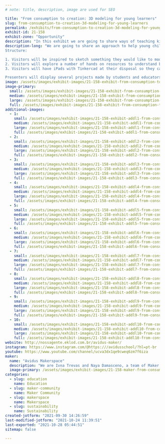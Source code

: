 ```yaml
---
# note: title, description, image are used for SEO

title: "From consumption to creation: 3D modeling for young learners"
slug: from-consumption-to-creation-3d-modeling-for-young-learners
permalink: /exhibits/from-consumption-to-creation-3d-modeling-for-young-learners/
exhibit-id: 21-158
exhibit-zone: "Opportunity"
description: "In this exhibit we are going to share ways of teaching kids about 3D modeling in a hands-on approach"
description-long: "We are going to share an approach to help young children get started on 3D modeling. This approach has been presented at the ISTE Live Conference 2021 during the Maker Playgrounds strand dedicated to best practices for the future of maker education.
Structure:

1. Visitors will be inspired to sketch something they would like to model on paper;
2. Visitors will explore a number of hands on resources to understand basic principles of 3D modeling like cropping, extruding and merging 3D shapes. Theses resources include a 3D Cartesian plane, 3D printed shapes, play dough, styrofoam solids, paper, scissors, sticks and cutters that can be used to cut, merge and extrude shapes.
3. Visitors will have iPads with Tinkercad at their disposal so they can create 3D models that can be uploaded to the printer or explored in augmented reality.

Presenters will display several projects made by students and educators to inspire guests. They include 3d parts for magnetic child-friendly circuit tiles, parts for open-ended toys, play dough cutters, action figures, toys replacement parts and others."
image: /assets/images/exhibit-images/21-158-exhibit-from-consumption-to-creation-3d-modeling-for-young-learners-captura-de-tela-2021-09-30-as-13-11-34-large.png
image-primary: 
  small: /assets/images/exhibit-images/21-158-exhibit-from-consumption-to-creation-3d-modeling-for-young-learners-captura-de-tela-2021-09-30-as-13-11-34-small.png
  medium: /assets/images/exhibit-images/21-158-exhibit-from-consumption-to-creation-3d-modeling-for-young-learners-captura-de-tela-2021-09-30-as-13-11-34-medium.png
  large: /assets/images/exhibit-images/21-158-exhibit-from-consumption-to-creation-3d-modeling-for-young-learners-captura-de-tela-2021-09-30-as-13-11-34-large.png
  full: /assets/images/exhibit-images/21-158-exhibit-from-consumption-to-creation-3d-modeling-for-young-learners-captura-de-tela-2021-09-30-as-13-11-34-full.png
additional-images: 
  - 1:
    small: /assets/images/exhibit-images/21-158-exhibit-addl1-from-consumption-to-creation-3d-modeling-for-young-learners-captura-de-tela-2021-09-30-as-13-08-35-small.png
    medium: /assets/images/exhibit-images/21-158-exhibit-addl1-from-consumption-to-creation-3d-modeling-for-young-learners-captura-de-tela-2021-09-30-as-13-08-35-medium.png
    large: /assets/images/exhibit-images/21-158-exhibit-addl1-from-consumption-to-creation-3d-modeling-for-young-learners-captura-de-tela-2021-09-30-as-13-08-35-large.png
    full: /assets/images/exhibit-images/21-158-exhibit-addl1-from-consumption-to-creation-3d-modeling-for-young-learners-captura-de-tela-2021-09-30-as-13-08-35-full.png
  - 2:
    small: /assets/images/exhibit-images/21-158-exhibit-addl2-from-consumption-to-creation-3d-modeling-for-young-learners-captura-de-tela-2021-09-30-as-13-27-20-small.png
    medium: /assets/images/exhibit-images/21-158-exhibit-addl2-from-consumption-to-creation-3d-modeling-for-young-learners-captura-de-tela-2021-09-30-as-13-27-20-medium.png
    large: /assets/images/exhibit-images/21-158-exhibit-addl2-from-consumption-to-creation-3d-modeling-for-young-learners-captura-de-tela-2021-09-30-as-13-27-20-large.png
    full: /assets/images/exhibit-images/21-158-exhibit-addl2-from-consumption-to-creation-3d-modeling-for-young-learners-captura-de-tela-2021-09-30-as-13-27-20-full.png
  - 3:
    small: /assets/images/exhibit-images/21-158-exhibit-addl3-from-consumption-to-creation-3d-modeling-for-young-learners-captura-de-tela-2021-09-30-as-13-27-32-small.png
    medium: /assets/images/exhibit-images/21-158-exhibit-addl3-from-consumption-to-creation-3d-modeling-for-young-learners-captura-de-tela-2021-09-30-as-13-27-32-medium.png
    large: /assets/images/exhibit-images/21-158-exhibit-addl3-from-consumption-to-creation-3d-modeling-for-young-learners-captura-de-tela-2021-09-30-as-13-27-32-large.png
    full: /assets/images/exhibit-images/21-158-exhibit-addl3-from-consumption-to-creation-3d-modeling-for-young-learners-captura-de-tela-2021-09-30-as-13-27-32-full.png
  - 4:
    small: /assets/images/exhibit-images/21-158-exhibit-addl4-from-consumption-to-creation-3d-modeling-for-young-learners-captura-de-tela-2021-09-30-as-14-57-03-small.png
    medium: /assets/images/exhibit-images/21-158-exhibit-addl4-from-consumption-to-creation-3d-modeling-for-young-learners-captura-de-tela-2021-09-30-as-14-57-03-medium.png
    large: /assets/images/exhibit-images/21-158-exhibit-addl4-from-consumption-to-creation-3d-modeling-for-young-learners-captura-de-tela-2021-09-30-as-14-57-03-large.png
    full: /assets/images/exhibit-images/21-158-exhibit-addl4-from-consumption-to-creation-3d-modeling-for-young-learners-captura-de-tela-2021-09-30-as-14-57-03-full.png
  - 5:
    small: /assets/images/exhibit-images/21-158-exhibit-addl5-from-consumption-to-creation-3d-modeling-for-young-learners-captura-de-tela-2021-09-30-as-14-57-12-small.png
    medium: /assets/images/exhibit-images/21-158-exhibit-addl5-from-consumption-to-creation-3d-modeling-for-young-learners-captura-de-tela-2021-09-30-as-14-57-12-medium.png
    large: /assets/images/exhibit-images/21-158-exhibit-addl5-from-consumption-to-creation-3d-modeling-for-young-learners-captura-de-tela-2021-09-30-as-14-57-12-large.png
    full: /assets/images/exhibit-images/21-158-exhibit-addl5-from-consumption-to-creation-3d-modeling-for-young-learners-captura-de-tela-2021-09-30-as-14-57-12-full.png
  - 6:
    small: /assets/images/exhibit-images/21-158-exhibit-addl6-from-consumption-to-creation-3d-modeling-for-young-learners-captura-de-tela-2021-09-30-as-14-57-23-small.png
    medium: /assets/images/exhibit-images/21-158-exhibit-addl6-from-consumption-to-creation-3d-modeling-for-young-learners-captura-de-tela-2021-09-30-as-14-57-23-medium.png
    large: /assets/images/exhibit-images/21-158-exhibit-addl6-from-consumption-to-creation-3d-modeling-for-young-learners-captura-de-tela-2021-09-30-as-14-57-23-large.png
    full: /assets/images/exhibit-images/21-158-exhibit-addl6-from-consumption-to-creation-3d-modeling-for-young-learners-captura-de-tela-2021-09-30-as-14-57-23-full.png
  - 7:
    small: /assets/images/exhibit-images/21-158-exhibit-addl7-from-consumption-to-creation-3d-modeling-for-young-learners-captura-de-tela-2021-09-30-as-14-57-33-small.png
    medium: /assets/images/exhibit-images/21-158-exhibit-addl7-from-consumption-to-creation-3d-modeling-for-young-learners-captura-de-tela-2021-09-30-as-14-57-33-medium.png
    large: /assets/images/exhibit-images/21-158-exhibit-addl7-from-consumption-to-creation-3d-modeling-for-young-learners-captura-de-tela-2021-09-30-as-14-57-33-large.png
    full: /assets/images/exhibit-images/21-158-exhibit-addl7-from-consumption-to-creation-3d-modeling-for-young-learners-captura-de-tela-2021-09-30-as-14-57-33-full.png
  - 8:
    small: /assets/images/exhibit-images/21-158-exhibit-addl8-from-consumption-to-creation-3d-modeling-for-young-learners-captura-de-tela-2021-09-30-as-14-57-42-small.png
    medium: /assets/images/exhibit-images/21-158-exhibit-addl8-from-consumption-to-creation-3d-modeling-for-young-learners-captura-de-tela-2021-09-30-as-14-57-42-medium.png
    large: /assets/images/exhibit-images/21-158-exhibit-addl8-from-consumption-to-creation-3d-modeling-for-young-learners-captura-de-tela-2021-09-30-as-14-57-42-large.png
    full: /assets/images/exhibit-images/21-158-exhibit-addl8-from-consumption-to-creation-3d-modeling-for-young-learners-captura-de-tela-2021-09-30-as-14-57-42-full.png
  - 9:
    small: /assets/images/exhibit-images/21-158-exhibit-addl9-from-consumption-to-creation-3d-modeling-for-young-learners-captura-de-tela-2021-09-30-as-14-57-50-small.png
    medium: /assets/images/exhibit-images/21-158-exhibit-addl9-from-consumption-to-creation-3d-modeling-for-young-learners-captura-de-tela-2021-09-30-as-14-57-50-medium.png
    large: /assets/images/exhibit-images/21-158-exhibit-addl9-from-consumption-to-creation-3d-modeling-for-young-learners-captura-de-tela-2021-09-30-as-14-57-50-large.png
    full: /assets/images/exhibit-images/21-158-exhibit-addl9-from-consumption-to-creation-3d-modeling-for-young-learners-captura-de-tela-2021-09-30-as-14-57-50-full.png
  - 10:
    small: /assets/images/exhibit-images/21-158-exhibit-addl10-from-consumption-to-creation-3d-modeling-for-young-learners-captura-de-tela-2021-09-30-as-14-57-57-small.png
    medium: /assets/images/exhibit-images/21-158-exhibit-addl10-from-consumption-to-creation-3d-modeling-for-young-learners-captura-de-tela-2021-09-30-as-14-57-57-medium.png
    large: /assets/images/exhibit-images/21-158-exhibit-addl10-from-consumption-to-creation-3d-modeling-for-young-learners-captura-de-tela-2021-09-30-as-14-57-57-large.png
    full: /assets/images/exhibit-images/21-158-exhibit-addl10-from-consumption-to-creation-3d-modeling-for-young-learners-captura-de-tela-2021-09-30-as-14-57-57-full.png
website: http://nossagente.eklod.com.br/avidus-maker/
instagram: https://www.instagram.com/@https:///avidusschool/?hl=pt-br
youtube: https://www.youtube.com/channel/ucva3dx1qe9cweq6zm7f6iza
maker: 
  name: "Avidus Makerspace"
  description: "We are Ivna Trevas and Naya Damasceno, a team of Maker educators from Avidus School, a K-5 bilingual school in Brazil, who love to share maker practices with other makers."
  image-primary: /assets/images/exhibit-images/21-158-maker-from-consumption-to-creation-3d-modeling-for-young-learners-captura-de-tela-2021-09-29-as-19-03-19-medium.png
categories: 
  - slug: education
    name: Education
  - slug: maker-community
    name: Maker Community
  - slug: makerspace
    name: Makerspace
  - slug: sustainability
    name: Sustainability
created-jotform: "2021-09-30 14:26:59"
last-modified-jotform: "2021-10-24 11:39:51"
last-exported: "2021-10-28 05:44:51"
sitemap: false

---
```

